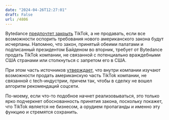 ```yaml
---
date: "2024-04-26T12:27:01"
draft: False
url: /4806
---
```


Bytedance [предпочтет закрыть](https://www.reuters.com/technology/bytedance-prefers-tiktok-shutdown-us-if-legal-options-fail-sources-say-2024-04-25/) TikTok, а не продавать, если все возможности оспорить требования нового американского закона будут исчерпаны. Напомню, что закон, принятый обеими палатами и подписанный президентом Байденом во вторник, требует от Bytedance продать TikTok компании, не связанной с потенциально враждебными США странами или столкнуться с запретом его в США.

При этом часть источников [утверждает](https://www.theinformation.com/articles/bytedance-exploring-scenarios-for-selling-tiktok-without-algorithm?rc=ukjmk2), что внутри компании изучают возможности продать американскую часть TikTok компании, не связанной с tech-индустрии, причем так, чтобы в сделку не вошел алгоритм рекомендаций соцсети.

По-моему, если что-то подобное начнет реализовываться, это только ярко подчеркнет обоснованность принятия закона, поскольку покажет, что TikTok является не бизнесом, а орудием пропаганды и именно эту функцию и стремятся сохранить.
